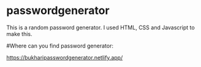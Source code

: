 # passwordgenerator
This is a random password generator. I used HTML, CSS and Javascript to make this.

#Where can you find password generator: 

https://bukharipasswordgenerator.netlify.app/


